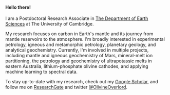 #### Hello there!

I am a Postdoctoral Research Associate in [The Department of Earth Sciences](https://www.esc.cam.ac.uk/staff/dr-joshua-shea) at The University of Cambridge. 

My research focuses on carbon in Earth's mantle and its journey from mantle reservoirs to the atmosphere. I'm broadly interested in experimental petrology, igneous and metamorphic petrology, planetary geology, and analytical geochemistry. Currently, I'm involved in multiple projects, including mantle and igneous geochemistry of Mars, mineral-melt ion partitioning, the petrology and geochemistry of ultrapotassic melts in eastern Australia, lithium-phosphate olivine cathodes, and applying machine learning to spectral data.

To stay up-to-date with my research, check out my [Google Scholar](https://scholar.google.com/citations?user=6cWCOHkAAAAJ&hl=en), and follow me on [ResearchGate](https://www.researchgate.net/profile/Joshua-Shea) and twitter [@OlivineOverlord](https://twitter.com/OlivineOverlord).
